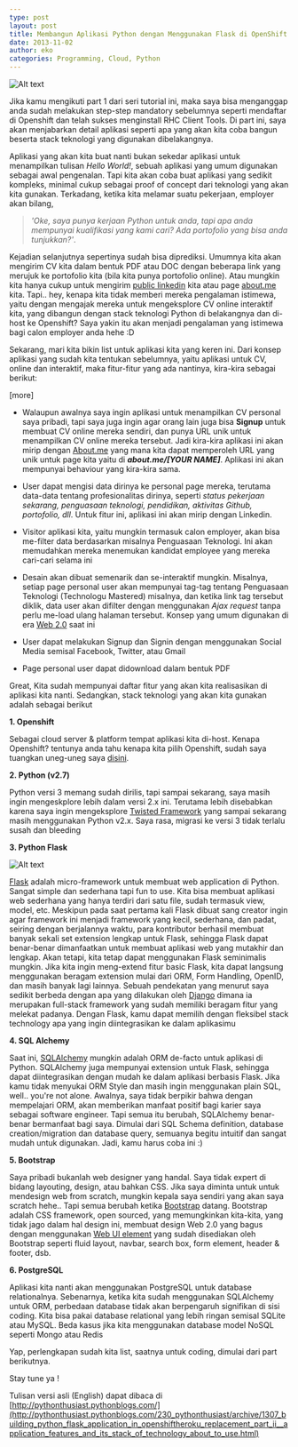 ```yaml
---
type: post
layout: post
title: Membangun Aplikasi Python dengan Menggunakan Flask di OpenShift Part 2: Fitur Aplikasi dan Stack Teknologi
date: 2013-11-02
author: eko
categories: Programming, Cloud, Python
---
```


![Alt text](/images/online-cv.jpg)

Jika kamu mengikuti part 1 dari seri tutorial ini, maka saya bisa menganggap anda sudah melakukan step-step mandatory sebelumnya seperti mendaftar di Openshift dan telah sukses menginstall RHC Client Tools. Di part ini, saya akan menjabarkan detail aplikasi seperti apa yang akan kita coba bangun beserta stack teknologi yang digunakan dibelakangnya. 

Aplikasi yang akan kita buat nanti bukan sekedar aplikasi untuk menampilkan tulisan *Hello World!*, sebuah aplikasi yang umum digunakan sebagai awal pengenalan. Tapi kita akan coba buat aplikasi yang sedikit kompleks, minimal cukup sebagai proof of concept dari teknologi yang akan kita gunakan. Terkadang, ketika kita melamar suatu pekerjaan, employer akan bilang,

>*'Oke, saya punya kerjaan Python untuk anda, tapi apa anda mempunyai kualifikasi yang kami cari? Ada portofolio yang bisa anda tunjukkan?'*. 

Kejadian selanjutnya sepertinya sudah bisa diprediksi. Umumnya kita akan mengirim CV kita dalam bentuk PDF atau DOC dengan beberapa link yang merujuk ke portofolio kita (bila kita punya portofolio online). Atau mungkin kita hanya cukup untuk mengirim [public linkedin](http://id.linkedin.com/pub/eko-wibowo/30/32b/503/) kita atau page [about.me](http://about.me/ekowibowo) kita. Tapi.. hey, kenapa kita tidak memberi mereka pengalaman istimewa, yaitu dengan mengajak mereka untuk mengeksplore CV online interaktif kita, yang dibangun dengan stack teknologi Python di belakangnya dan di-host ke Openshift? Saya yakin itu akan menjadi pengalaman yang istimewa bagi calon employer anda hehe :D

Sekarang, mari kita bikin list untuk aplikasi kita yang keren ini. Dari konsep aplikasi yang sudah kita tentukan sebelumnya, yaitu aplikasi untuk CV, online dan interaktif, maka fitur-fitur yang ada nantinya, kira-kira sebagai berikut:

[more]

+ Walaupun awalnya saya ingin aplikasi untuk menampilkan CV personal saya pribadi, tapi saya juga ingin agar orang lain juga bisa **Signup** untuk membuat CV online mereka sendiri, dan punya URL unik untuk menampilkan CV online mereka tersebut. Jadi kira-kira aplikasi ini akan mirip dengan [About.me](http://about.me/) yang mana kita dapat memperoleh URL yang unik untuk page kita yaitu di ***about.me/[YOUR NAME]***. Aplikasi ini akan mempunyai behaviour yang kira-kira sama.

+ User dapat mengisi data dirinya ke personal page mereka, terutama data-data tentang profesionalitas dirinya, seperti *status pekerjaan sekarang, penguasaan teknologi, pendidikan, aktivitas Github, portofolio, dll*. Untuk fitur ini, aplikasi ini akan mirip dengan Linkedin.

+ Visitor aplikasi kita, yaitu mungkin termasuk calon employer, akan bisa me-filter data berdasarkan misalnya Penguasaan Teknologi. Ini akan memudahkan mereka menemukan kandidat employee yang mereka cari-cari selama ini

+ Desain akan dibuat semenarik dan se-interaktif mungkin. Misalnya, setiap page personal user akan mempunyai tag-tag tentang Penguasaan Teknologi (Technologu Mastered) misalnya, dan ketika link tag tersebut diklik, data user akan difilter dengan menggunakan *Ajax request* tanpa perlu me-load ulang halaman tersebut. Konsep yang umum digunakan di era [Web 2.0](http://en.wikipedia.org/wiki/Web_2.0) saat ini

+ User dapat melakukan Signup dan Signin dengan menggunakan Social Media semisal Facebook, Twitter, atau Gmail

+ Page personal user dapat didownload dalam bentuk PDF 

Great, Kita sudah mempunyai daftar fitur yang akan kita realisasikan di aplikasi kita nanti. Sedangkan, stack teknologi yang akan kita gunakan adalah sebagai berikut

**1. Openshift**

Sebagai cloud server & platform tempat aplikasi kita di-host. Kenapa Openshift? tentunya anda tahu kenapa kita pilih Openshift, sudah saya tuangkan uneg-uneg saya [disini](http://kodetalk.com/2013/10/31/pengenalan-openshift-pengganti-heroku-untuk-aplikasi-web-python-anda.html). 

**2. Python (v2.7)**

Python versi 3 memang sudah dirilis, tapi sampai sekarang, saya masih ingin mengeskplore lebih dalam versi 2.x ini. Terutama lebih disebabkan karena saya ingin mengeksplore [Twisted Framework](http://twistedmatrix.com/trac/wiki) yang sampai sekarang masih menggunakan Python v2.x. Saya rasa, migrasi ke versi 3 tidak terlalu susah dan bleeding

**3. Python Flask**

![Alt text](/images/flask.png)

[Flask](http://flask.pocoo.org/) adalah micro-framework untuk membuat web application di Python. Sangat simple dan sederhana tapi fun to use. Kita bisa membuat aplikasi web sederhana yang hanya terdiri dari satu file, sudah termasuk view, model, etc. Meskipun pada saat pertama kali Flask dibuat sang creator ingin agar framework ini menjadi framework yang kecil, sederhana, dan padat, seiring dengan berjalannya waktu, para kontributor berhasil membuat banyak sekali set extension lengkap untuk Flask, sehingga Flask dapat benar-benar dimanfaatkan untuk membuat aplikasi web yang mutakhir dan lengkap. Akan tetapi, kita tetap dapat menggunakan Flask seminimalis mungkin. Jika kita ingin meng-extend fitur basic Flask, kita dapat langsung menggunakan beragam extension mulai dari ORM, Form Handling, OpenID, dan masih banyak lagi lainnya. Sebuah pendekatan yang menurut saya sedikit berbeda dengan apa yang dilakukan oleh [Django](https://www.djangoproject.com/) dimana ia merupakan full-stack framework yang sudah memiliki beragam fitur yang melekat padanya. Dengan Flask, kamu dapat memilih dengan fleksibel stack technology apa yang ingin diintegrasikan ke dalam aplikasimu

**4. SQL Alchemy**

Saat ini, [SQLAlchemy](http://www.sqlalchemy.org/) mungkin adalah ORM de-facto untuk aplikasi di Python. SQLAlchemy juga mempunyai extension untuk Flask, sehingga dapat diintegrasikan dengan mudah ke dalam aplikasi berbasis Flask. Jika kamu tidak menyukai ORM Style dan masih ingin menggunakan plain SQL, well.. you're not alone. Awalnya, saya tidak berpikir bahwa dengan mempelajari ORM, akan memberikan manfaat positif bagi karier saya sebagai software engineer. Tapi semua itu berubah, SQLAlchemy benar-benar bermanfaat bagi saya. Dimulai dari SQL Schema definition, database creation/migration dan database query, semuanya begitu intuitif dan sangat mudah untuk digunakan. Jadi, kamu harus coba ini :)

**5. Bootstrap**

Saya pribadi bukanlah web designer yang handal. Saya tidak expert di bidang layouting, design, atau bahkan CSS. Jika saya diminta untuk untuk mendesign web from scratch, mungkin kepala saya sendiri yang akan saya scratch hehe.. Tapi semua berubah ketika [Bootstrap](http://getbootstrap.com/%E2%80%8E) datang. Bootstrap adalah CSS framework, open sourced, yang memungkinkan kita-kita, yang tidak jago dalam hal design ini, membuat design Web 2.0 yang bagus dengan menggunakan [Web UI element](http://bootsnipp.com/) yang sudah disediakan oleh Bootstrap seperti fluid layout, navbar, search box, form element, header & footer, dsb.

**6. PostgreSQL**

Aplikasi kita nanti akan menggunakan PostgreSQL untuk database relationalnya. Sebenarnya, ketika kita sudah menggunakan SQLAlchemy untuk ORM, perbedaan database tidak akan berpengaruh signifikan di sisi coding. Kita bisa pakai database relational yang lebih ringan semisal SQLite atau MySQL. Beda kasus jika kita menggunakan database model NoSQL seperti Mongo atau Redis

Yap, perlengkapan sudah kita list, saatnya untuk coding, dimulai dari part berikutnya.

Stay tune ya !

Tulisan versi asli (English) dapat dibaca di [http://pythonthusiast.pythonblogs.com/](http://pythonthusiast.pythonblogs.com/230_pythonthusiast/archive/1307_building_python_flask_application_in_openshiftheroku_replacement_part_ii__application_features_and_its_stack_of_technology_about_to_use.html)